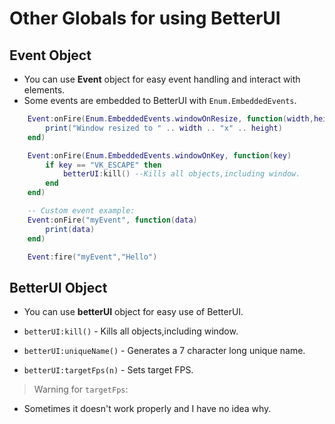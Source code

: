 # Other Globals for using BetterUI

## Event Object
- You can use **Event** object for easy event handling and interact with elements.
- Some events are embedded to BetterUI with `Enum.EmbeddedEvents`.
```lua
    Event:onFire(Enum.EmbeddedEvents.windowOnResize, function(width,height)
        print("Window resized to " .. width .. "x" .. height)
    end)

    Event:onFire(Enum.EmbeddedEvents.windowOnKey, function(key)
        if key == "VK_ESCAPE" then
            betterUI:kill() --Kills all objects,including window.
        end
    end)

    -- Custom event example:
    Event:onFire("myEvent", function(data)
        print(data)
    end)

    Event:fire("myEvent","Hello")
```

## BetterUI Object
- You can use **betterUI** object for easy use of BetterUI.

- `betterUI:kill()` - Kills all objects,including window.
- `betterUI:uniqueName()` - Generates a 7 character long unique name.
- `betterUI:targetFps(n)` - Sets target FPS.
> Warning for `targetFps`:
- Sometimes it doesn't work properly and I have no idea why.
